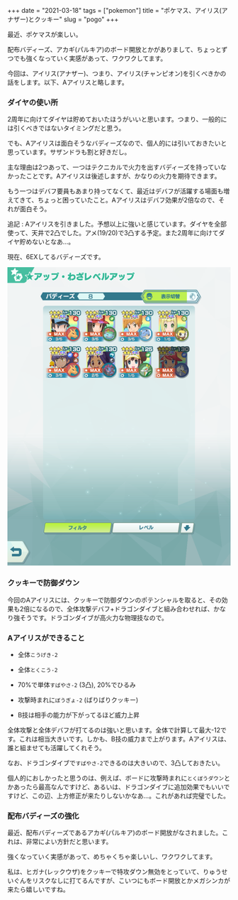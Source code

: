 +++
date = "2021-03-18"
tags = ["pokemon"]
title = "ポケマス、アイリス(アナザー)とクッキー"
slug = "pogo"
+++

最近、ポケマスが楽しい。

配布バディーズ、アカギ(パルキア)のボード開放とかがありまして、ちょっとずつでも強くなっていく実感があって、ワクワクしてます。

今回は、アイリス(アナザー)、つまり、アイリス(チャンピオン)を引くべきかの話をします。以下、Aアイリスと略します。

### ダイヤの使い所

2周年に向けてダイヤは貯めておいたほうがいいと思います。つまり、一般的には引くべきではないタイミングだと思う。

でも、Aアイリスは面白そうなバディーズなので、個人的には引いておきたいと思っています。サザンドラも割と好きだし。

主な理由は2つあって、一つはテクニカルで火力を出すバディーズを持っていなかったことです。Aアイリスは後述しますが、かなりの火力を期待できます。

もう一つはデバフ要員もあまり持ってなくて、最近はデバフが活躍する場面も増えてきて、ちょっと困っていたこと。Aアイリスはデバフ効果が2倍なので、それが面白そう。

追記 : Aアイリスを引きました。予想以上に強いと感じています。ダイヤを全部使って、天井で2凸でした。アメ(19/20)で3凸する予定。また2周年に向けてダイヤ貯めないとなあ...。

現在、6EXしてるバディーズです。

![](https://raw.githubusercontent.com/syui/img/master/other/pokemonmasters_20210318_0001.png)

### クッキーで防御ダウン

今回のAアイリスには、クッキーで防御ダウンのポテンシャルを取ると、その効果も2倍になるので、全体攻撃デバフ+ドラゴンダイブと組み合わせれば、かなり強そうです。ドラゴンダイブが高火力な物理技なので。

### Aアイリスができること

- 全体`こうげき-2`

- 全体`とくこう-2`

- 70%で単体`すばやさ-2` (3凸), 20%でひるみ

- 攻撃時まれに`ぼうぎょ-2` (ばりばりクッキー)

- B技は相手の能力が下がってるほど威力上昇

全体攻撃と全体デバフが打てるのは強いと思います。全体で計算して最大-12です。これは相当大きいです。しかも、B技の威力まで上がります。Aアイリスは、誰と組ませても活躍してくれそう。

なお、ドラゴンダイブで`すばやさ-2`できるのは大きいので、3凸しておきたい。

個人的におしかったと思うのは、例えば、ボードに攻撃時まれに`とくぼうダウン`とかあったら最高なんですけど、あるいは、ドラゴンダイブに追加効果でもいいですけど、この辺、上方修正が来たりしないかなあ...。これがあれば完璧でした。

### 配布バディーズの強化

最近、配布バディーズであるアカギ(パルキア)のボード開放がなされました。これは、非常によい方針だと思います。

強くなっていく実感があって、めちゃくちゃ楽しいし、ワクワクしてます。

私は、ヒガナ(レックウザ)をクッキーで特攻ダウン無効をとっていて、りゅうせいぐんをリスクなしに打てるんですが、こいつにもボード開放とかメガシンカが来たら嬉しいですね。

